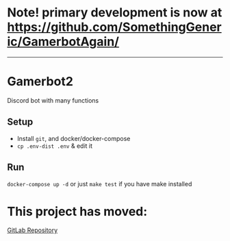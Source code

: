 # Note! primary development is now at https://github.com/SomethingGeneric/GamerbotAgain/
---
# Gamerbot2
Discord bot with many functions

## Setup
* Install `git`, and docker/docker-compose
* `cp .env-dist .env` & edit it

## Run
`docker-compose up -d` or just `make test` if you have make installed


# This project has moved:
[GitLab Repository](https://gitlab.mattcompton.dev/matt/Gamerbot)